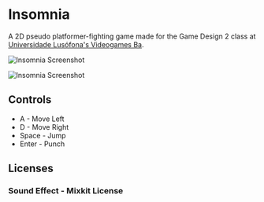# Insomnia
A 2D pseudo platformer-fighting game made for the Game Design 2 class at [Universidade Lusófona's Videogames Ba](https://www.ulusofona.pt/en/lisboa/bachelor/videogames).

![Insomnia Screenshot](https://github.com/wilroda/platformer/blob/main/2dplatformer_01.png?raw=true)

![Insomnia Screenshot](https://github.com/wilroda/platformer/blob/main/2dplatformer_02.png?raw=true)

## Controls
- A - Move Left
- D - Move Right
- Space - Jump
- Enter - Punch




## Licenses
### Sound Effect - Mixkit License
